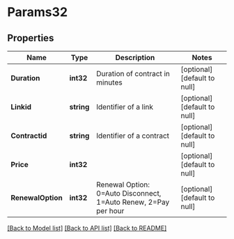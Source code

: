 # Params32

## Properties
Name | Type | Description | Notes
------------ | ------------- | ------------- | -------------
**Duration** | **int32** | Duration of contract in minutes | [optional] [default to null]
**Linkid** | **string** | Identifier of a link | [optional] [default to null]
**Contractid** | **string** | Identifier of a contract | [optional] [default to null]
**Price** | **int32** |  | [optional] [default to null]
**RenewalOption** | **int32** | Renewal Option: 0&#x3D;Auto Disconnect, 1&#x3D;Auto Renew, 2&#x3D;Pay per hour | [optional] [default to null]

[[Back to Model list]](../README.md#documentation-for-models) [[Back to API list]](../README.md#documentation-for-api-endpoints) [[Back to README]](../README.md)


